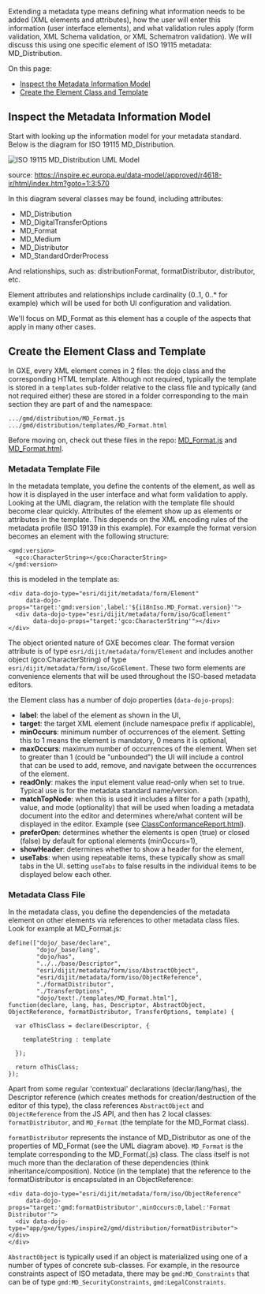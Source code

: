 Extending a metadata type means defining what information needs to be added (XML elements and attributes), how the user will enter this information (user interface elements), and what validation rules apply (form validation, XML Schema validation, or XML Schematron validation). We will discuss this using one specific element of ISO 19115 metadata: MD_Distribution.

On this page:
- [Inspect the Metadata Information Model](#inspect-the-metadata-information-model)
- [Create the Element Class and Template](#create-the-element-class-and-template)


## Inspect the Metadata Information Model

Start with looking up the information model for your metadata standard. Below is the diagram for ISO 19115 MD_Distribution. 

![ISO 19115 MD_Distribution UML Model](https://inspire.ec.europa.eu/data-model/approved/r4618-ir/html/EARoot/EA1/EA3/EA13/EA11/EA2668.png)

source: https://inspire.ec.europa.eu/data-model/approved/r4618-ir/html/index.htm?goto=1:3:570

In this diagram several classes may be found, including attributes:
- MD_Distribution
- MD_DigitalTransferOptions
- MD_Format
- MD_Medium
- MD_Distributor
- MD_StandardOrderProcess

And relationships, such as: distributionFormat, formatDistributor, distributor, etc. 

Element attributes and relationships include cardinality (0..1, 0..* for example) which will be used for both UI configuration and validation.

We'll focus on MD_Format as this element has a couple of the aspects that apply in many other cases.

## Create the Element Class and Template

In GXE, every XML element comes in 2 files: the dojo class and the corresponding HTML template. Although not required, typically the template is stored in a `templates` sub-folder relative to the class file and typically (and not required either) these are stored in a folder corresponding to the main section they are part of and the namespace:

```
.../gmd/distribution/MD_Format.js
.../gmd/distribution/templates/MD_Format.html
```

Before moving on, check out these files in the repo: [MD_Format.js](https://github.com/Esri/geoportal-server-catalog/blob/master/geoportal/src/main/webapp/app/gxe/types/inspire2/gmd/distribution/MD_Format.js) and [MD_Format.html](https://github.com/Esri/geoportal-server-catalog/blob/master/geoportal/src/main/webapp/app/gxe/types/inspire2/gmd/distribution/templates/MD_Format.html).

### Metadata Template File

In the metadata template, you define the contents of the element, as well as how it is displayed in the user interface and what form validation to apply. Looking at the UML diagram, the relation with the template file should become clear quickly. Attributes of the element show up as elements or attributes in the template. This depends on the XML encoding rules of the metadata profile (ISO 19139 in this example). For example the format version becomes an element with the following structure:

```
<gmd:version>
  <gco:CharacterString></gco:CharacterString>
</gmd:version>
```

this is modeled in the template as:
```
<div data-dojo-type="esri/dijit/metadata/form/Element"
     data-dojo-props="target:'gmd:version',label:'${i18nIso.MD_Format.version}'">
  <div data-dojo-type="esri/dijit/metadata/form/iso/GcoElement"
       data-dojo-props="target:'gco:CharacterString'"></div>
</div>
```

The object oriented nature of GXE becomes clear. The format version attribute is of type `esri/dijit/metadata/form/Element` and includes another object (gco:CharacterString) of type `esri/dijit/metadata/form/iso/GcoElement`. These two form elements are convenience elements that will be used throughout the ISO-based metadata editors.

the Element class has a number of dojo properties (`data-dojo-props`):
- **label**: the label of the element as shown in the UI,
- **target**: the target XML element (include namespace prefix if applicable), 
- **minOccurs**: minimum number of occurrences of the element. Setting this to 1 means the element is mandatory, 0 means it is optional,
- **maxOccurs**: maximum number of occurrences of the element. When set to greater than 1 (could be "unbounded") the UI will include a control that can be used to add, remove, and navigate between the occurrences of the element.
- **readOnly**: makes the input element value read-only when set to true. Typical use is for the metadata standard name/version.
- **matchTopNode**: when this is used it includes a filter for a path (xpath), value, and mode (optionality) that will be used when loading a metadata document into the editor and determines where/what content will be displayed in the editor. Example (see [ClassConformanceReport.html](https://github.com/Esri/geoportal-server-catalog/blob/master/geoportal/src/main/webapp/app/gxe/types/inspire2/srv/dataQuality/templates/ClassConformanceReport.html)).
- **preferOpen**: determines whether the elements is open (true) or closed (false) by default for optional elements (minOccurs=1),
- **showHeader**: determines whether to show a header for the element,
- **useTabs**: when using repeatable items, these typically show as small tabs in the UI. setting `useTabs` to false results in the individual items to be displayed below each other.


### Metadata Class File

In the metadata class, you define the dependencies of the metadata element on other elements via references to other metadata class files. Look for example at MD_Format.js:

```
define(["dojo/_base/declare",
        "dojo/_base/lang",
        "dojo/has",
        "../../base/Descriptor",
        "esri/dijit/metadata/form/iso/AbstractObject",
        "esri/dijit/metadata/form/iso/ObjectReference",
        "./formatDistributor",
        "./TransferOptions",
        "dojo/text!./templates/MD_Format.html"],
function(declare, lang, has, Descriptor, AbstractObject, ObjectReference, formatDistributor, TransferOptions, template) {

  var oThisClass = declare(Descriptor, {

    templateString : template

  });

  return oThisClass;
});
```

Apart from some regular 'contextual' declarations (declar/lang/has), the Descriptor reference (which creates methods for creation/destruction of the editor of this type), the class references `AbstractObject` and `ObjectReference` from the JS API, and then has 2 local classes: `formatDistributor`, and `MD_Format` (the template for the MD_Format class).

`formatDistributor` represents the instance of MD_Distributor as one of the properties of MD_Format (see the UML diagram above). `MD_Format` is the template corresponding to the MD_Format(.js) class. The class itself is not much more than the declaration of these dependencies (think inheritance/composition). Notice (in the template) that the reference to the formatDistributor is encapsulated in an ObjectReference:

```
<div data-dojo-type="esri/dijit/metadata/form/iso/ObjectReference"
     data-dojo-props="target:'gmd:formatDistributor',minOccurs:0,label:'Format Distributor'">
  <div data-dojo-type="app/gxe/types/inspire2/gmd/distribution/formatDistributor"></div>
</div>
```

`AbstractObject` is typically used if an object is materialized using one of a number of types of concrete sub-classes. For example, in the resource constraints aspect of ISO metadata, there may be `gmd:MD_Constraints` that can be of type `gmd:MD_SecurityConstraints`, `gmd:LegalConstraints`.

